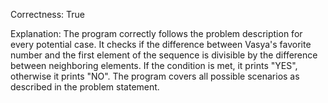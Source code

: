 Correctness: True

Explanation: 
The program correctly follows the problem description for every potential case. It checks if the difference between Vasya's favorite number and the first element of the sequence is divisible by the difference between neighboring elements. If the condition is met, it prints "YES", otherwise it prints "NO". The program covers all possible scenarios as described in the problem statement.